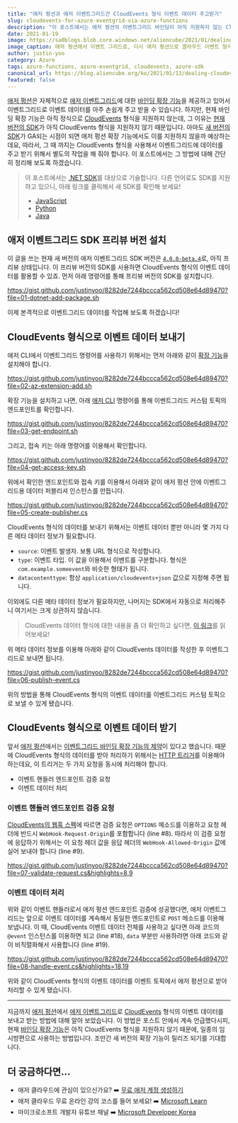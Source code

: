 ```yaml
---
title: "애저 펑션과 애저 이벤트그리드간 CloudEvents 형식 이벤트 데이터 주고받기"
slug: cloudevents-for-azure-eventgrid-via-azure-functions
description: "이 포스트에서는 애저 펑션의 이벤트그리드 바인딩이 아직 지원하지 않는 CloudEvents 형식의 이벤트 데이터를 다루는 방법에 대해 알아봅니다."
date: 2021-01-19
image: https://sa0blogs.blob.core.windows.net/aliencube/2021/01/dealing-cloudevents-with-azure-functions-for-azure-eventgrid-00.png
image_caption: 애저 펑션에서 이벤트 그리드로, 다시 애저 펑션으로 클라우드 이벤트 형식 데이터 이동
author: justin-yoo
category: Azure
tags: azure-functions, azure-eventgrid, cloudevents, azure-sdk
canonical_url: https://blog.aliencube.org/ko/2021/01/13/dealing-cloudevents-with-azure-functions-for-azure-eventgrid/
featured: false
---
```


[애저 펑션][az fncapp]은 자체적으로 [애저 이벤트그리드][az evtgrd]에 대한 [바인딩 확장 기능][az fncapp binding evtgrd]을 제공하고 있어서 이벤트그리드로 이벤트 데이터를 아주 손쉽게 주고 받을 수 있습니다. 하지만, 현재 바인딩 확장 기능은 아직 정식으로 [CloudEvents][ce] 형식을 지원하지 않는데, 그 이유는 [현재 버전의 SDK][nuget evtgrd legacy]가 아직 CloudEvents 형식을 지원하지 않기 때문입니다. 아마도 [새 버전의 SDK][nuget evtgrd new]가 GA되는 시점이 되면 애저 펑션 확장 기능에서도 이를 지원하지 않을까 예상하는데요, 따라서, 그 때 까지는 CloudEvents 형식을 사용해서 이벤트그리드에 데이터를 주고 받기 위해서 별도의 작업을 해 줘야 합니다. 이 포스트에서는 그 방법에 대해 간단히 정리해 보도록 하겠습니다.

> 이 포스트에서는 [.NET SDK][az sdk evtgrd dotnet]를 대상으로 기술합니다. 다른 언어로도 SDK를 지원하고 있으니, 아래 링크를 클릭해서 새 SDK를 확인해 보세요!
>
> * [JavaScript][az sdk evtgrd js]
> * [Python][az sdk evtgrd python]
> * [Java][az sdk evtgrd java]


## 애저 이벤트그리드 SDK 프리뷰 버전 설치 ##

이 글을 쓰는 현재 새 버전의 애저 이벤트그리드 SDK 버전은 [`4.0.0-beta.4`][nuget evtgrd new]로, 아직 프리뷰 상태입니다. 이 프리뷰 버전의 SDK를 사용하면 CloudEvents 형식의 이벤트 데이터를 활용할 수 있죠. 먼저 아래 명령어를 통해 프리뷰 버전의 SDK를 설치합니다.

https://gist.github.com/justinyoo/8282de7244bccca562cd508e64d89470?file=01-dotnet-add-package.sh

이제 본격적으로 이벤트그리드 데이터를 작업해 보도록 하겠습니다!


## CloudEvents 형식으로 이벤트 데이터 보내기 ##

애저 CLI에서 이벤트그리드 명령어를 사용하기 위해서는 먼저 아래와 같이 [확장 기능][az cli extensions]을 설치해야 합니다.

https://gist.github.com/justinyoo/8282de7244bccca562cd508e64d89470?file=02-az-extension-add.sh

확장 기능을 설치하고 나면, 아래 [애저 CLI][az cli] 명령어를 통해 이벤트그리드 커스텀 토픽의 엔드포인트를 확인합니다.

https://gist.github.com/justinyoo/8282de7244bccca562cd508e64d89470?file=03-get-endpoint.sh

그리고, 접속 키는 아래 명령어를 이용해서 확인합니다.

https://gist.github.com/justinyoo/8282de7244bccca562cd508e64d89470?file=04-get-access-key.sh

위에서 확인한 엔드포인트와 접속 키를 이용해서 아래와 같이 애저 펑션 안에 이벤트그리드용 데이터 퍼블리셔 인스턴스를 만듭니다.

https://gist.github.com/justinyoo/8282de7244bccca562cd508e64d89470?file=05-create-publisher.cs

CloudEvents 형식의 데이터를 보내기 위해서는 이벤트 데이터 뿐만 아니라 몇 가지 다른 메타 데이터 정보가 필요합니다.

* `source`: 이벤트 발생자. 보통 URL 형식으로 작성합니다.
* `type`: 이벤트 타입. 이 값을 이용해서 이벤트를 구분합니다. 형식은 `com.example.someevent`와 비슷한 형태가 됩니다.
* `datacontenttype`: 항상 `application/cloudevents+json` 값으로 지정해 주면 됩니다.

이외에도 다른 메타 데이터 정보가 필요하지만, 나머지는 SDK에서 자동으로 처리해주니 여기서는 크게 상관하지 않습니다.

> CloudEvents 데이터 형식에 대한 내용을 좀 더 확인하고 싶다면, [이 링크][ce spec json]를 읽어보세요!

위 메타 데이터 정보를 이용해 아래와 같이 CloudEvents 데이터를 작성한 후 이벤트그리드로 보내면 됩니다.

https://gist.github.com/justinyoo/8282de7244bccca562cd508e64d89470?file=06-publish-event.cs

위의 방법을 통해 CloudEvents 형식의 이벤트 데이터를 이벤트그리드 커스텀 토픽으로 보낼 수 있게 됐습니다.


## CloudEvents 형식으로 이벤트 데이터 받기 ##

앞서 [애저 펑션][az fncapp]에서는 [이벤트그리드 바인딩 확장 기능의 제약][az fncapp binding evtgrd]이 있다고 했습니다. 때문에 CloudEvents 형식의 데이터를 받아 처리하기 위해서는 [HTTP 트리거][az fncapp trigger http]를 이용해야 하는데요, 이 트리거는 두 가지 요청을 동시에 처리해야 합니다.

* 이벤트 핸들러 엔드포인트 검증 요청
* 이벤트 데이터 처리


### 이벤트 핸들러 엔드포인트 검증 요청 ###

[CloudEvents의 웹훅 스펙][ce spec webhook]에 따르면 검증 요청은 `OPTIONS` 메소드를 이용하고 요청 헤더에 반드시 `WebHook-Request-Origin`를 포함합니다 (line #8). 따라서 이 검증 요청에 응답하기 위해서는 이 요청 헤더 값을 응답 헤더의 `WebHook-Allowed-Origin` 값에 실어 보내야 합니다 (line #9).

https://gist.github.com/justinyoo/8282de7244bccca562cd508e64d89470?file=07-validate-request.cs&highlights=8,9


### 이벤트 데이터 처리 ###

위와 같이 이벤트 핸들러로서 애저 펑션 엔드포인트 검증에 성공했다면, 애저 이벤트그리드는 앞으로 이벤트 데이터를 계속해서 동일한 엔드포인트로 `POST` 메소드를 이용해 보냅니다. 이 때, CloudEvents 이벤트 데이터 전체를 사용하고 싶다면 아래 코드의 `@event` 인스턴스를 이용하면 되고 (line #18), `data` 부분만 사용하려면 아래 코드와 같이 비직렬화해서 사용합니다 (line #19).

https://gist.github.com/justinyoo/8282de7244bccca562cd508e64d89470?file=08-handle-event.cs&highlights=18,19

위와 같이 CloudEvents 형식의 이벤트 데이터를 이벤트 토픽에서 애저 펑션으로 받아 처리할 수 있게 됐습니다.

---

지금까지 [애저 펑션][az fncapp]에서 [애저 이벤트그리드][az evtgrd]로 [CloudEvents][ce] 형식의 이벤트 데이터를 보내고 받는 방법에 대해 알아 보았습니다. 이 방법은 포스트 안에서 계속 언급했다시피, 현재 [바인딩 확장 기능][az fncapp binding evtgrd]은 아직 CloudEvents 형식을 지원하지 않기 때문에, 일종의 임시방편으로 사용하는 방법입니다. 조만간 새 버전의 확장 기능이 릴리즈 되기를 기대합니다.


## 더 궁금하다면... ##

* 애저 클라우드에 관심이 있으신가요? ➡️ [무료 애저 계정 생성하기][az account free]
* 애저 클라우드 무료 온라인 강의 코스를 들어 보세요! ➡️ [Microsoft Learn][ms learn]
* 마이크로소프트 개발자 유튜브 채널 ➡️ [Microsoft Developer Korea][yt msdevkr]


[az account free]: https://azure.microsoft.com/ko-kr/free/?WT.mc_id=dotnet-12565-juyoo&ocid=AID3027813
[az devops free]: https://azure.microsoft.com/ko-kr/services/devops/?WT.mc_id=dotnet-12565-juyoo&ocid=AID3027813
[ms learn]: https://docs.microsoft.com/ko-kr/learn/?WT.mc_id=dotnet-12565-juyoo&ocid=AID3027813
[yt msdevkr]: https://www.youtube.com/channel/UCdgR-b2t7Byu_UGrHnu-T0g

[az cli]: https://docs.microsoft.com/ko-kr/cli/azure/what-is-azure-cli?WT.mc_id=dotnet-12565-juyoo&ocid=AID3027813
[az cli extensions]: https://docs.microsoft.com/ko-kr/cli/azure/azure-cli-extensions-list?WT.mc_id=dotnet-12565-juyoo&ocid=AID3027813

[az fncapp]: https://docs.microsoft.com/ko-kr/azure/azure-functions/functions-overview?WT.mc_id=dotnet-12565-juyoo&ocid=AID3027813
[az fncapp binding evtgrd]: https://docs.microsoft.com/ko-kr/azure/azure-functions/functions-bindings-event-grid?WT.mc_id=dotnet-12565-juyoo&ocid=AID3027813
[az fncapp trigger http]: https://docs.microsoft.com/ko-kr/azure/azure-functions/functions-bindings-http-webhook-trigger?tabs=csharp&WT.mc_id=dotnet-12565-juyoo&ocid=AID3027813

[az evtgrd]: https://docs.microsoft.com/ko-kr/azure/event-grid/overview?WT.mc_id=dotnet-12565-juyoo&ocid=AID3027813
[az evtgrd topic custom]: https://docs.microsoft.com/ko-kr/azure/event-grid/custom-topics?WT.mc_id=dotnet-12565-juyoo&ocid=AID3027813

[nuget evtgrd legacy]: https://www.nuget.org/packages/Microsoft.Azure.EventGrid/
[nuget evtgrd new]: https://www.nuget.org/packages/Azure.Messaging.EventGrid/

[az sdk evtgrd dotnet]: https://github.com/Azure/azure-sdk-for-net/tree/master/sdk/eventgrid/Azure.Messaging.EventGrid
[az sdk evtgrd js]: https://github.com/Azure/azure-sdk-for-js/tree/master/sdk/eventgrid/eventgrid
[az sdk evtgrd python]: https://github.com/Azure/azure-sdk-for-python/tree/master/sdk/eventgrid/azure-eventgrid
[az sdk evtgrd java]: https://github.com/Azure/azure-sdk-for-java/tree/master/sdk/eventgrid/azure-messaging-eventgrid

[ce]: https://cloudevents.io/
[ce spec json]: https://github.com/cloudevents/spec/blob/v1.0/json-format.md#23-examples
[ce spec webhook]: https://github.com/cloudevents/spec/blob/v1.0/http-webhook.md#4-abuse-protection
